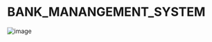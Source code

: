 # BANK_MANANGEMENT_SYSTEM



![image](https://github.com/ARYANRAJ2405/BANK_MANANGEMENT_SYSTEM/assets/98749961/2ca3b368-c433-49fd-9358-14c846ef5b89)
